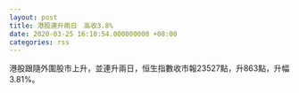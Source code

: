 ```yaml
---
layout: post
title: 港股連升兩日　高收3.8%
date: 2020-03-25 16:10:54.000000000 +08:00
categories: rss
---
```


港股跟隨外圍股市上升，並連升兩日，恒生指數收市報23527點，升863點，升幅3.81%。
